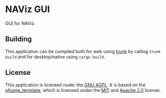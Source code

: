 # NAViz GUI

GUI for NAViz.

## Building

This application can be compiled both for web using [trunk](https://trunkrs.dev/) by calling `trunk build` and for desktop/native using `cargo build`.

## License

This application is licensed nuder the [GNU AGPL](https://www.gnu.org/licenses/agpl-3.0.txt).
It is based on the [eframe_template](https://github.com/emilk/eframe_template/tree/ac47eafb17cef09c4b3cb0ba4f523b68367bdd57),
which is licensed under the [MIT](https://github.com/emilk/eframe_template/blob/ac47eafb17cef09c4b3cb0ba4f523b68367bdd57/LICENSE-MIT)
and [Apache 2.0](https://github.com/emilk/eframe_template/blob/ac47eafb17cef09c4b3cb0ba4f523b68367bdd57/LICENSE-APACHE) license.